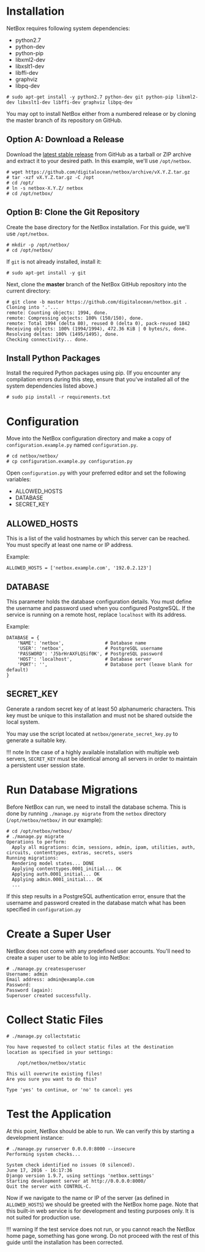 # Installation

NetBox requires following system dependencies:

* python2.7
* python-dev
* python-pip
* libxml2-dev
* libxslt1-dev
* libffi-dev
* graphviz
* libpq-dev

```
# sudo apt-get install -y python2.7 python-dev git python-pip libxml2-dev libxslt1-dev libffi-dev graphviz libpq-dev
```

You may opt to install NetBox either from a numbered release or by cloning the master branch of its repository on GitHub.

## Option A: Download a Release

Download the [latest stable release](https://github.com/digitalocean/netbox/releases) from GitHub as a tarball or ZIP archive and extract it to your desired path. In this example, we'll use `/opt/netbox`.

```
# wget https://github.com/digitalocean/netbox/archive/vX.Y.Z.tar.gz
# tar -xzf vX.Y.Z.tar.gz -C /opt
# cd /opt/
# ln -s netbox-X.Y.Z/ netbox
# cd /opt/netbox/
```

## Option B: Clone the Git Repository

Create the base directory for the NetBox installation. For this guide, we'll use `/opt/netbox`.

```
# mkdir -p /opt/netbox/
# cd /opt/netbox/
```

If `git` is not already installed, install it:

```
# sudo apt-get install -y git
```

Next, clone the **master** branch of the NetBox GitHub repository into the current directory:

```
# git clone -b master https://github.com/digitalocean/netbox.git .
Cloning into '.'...
remote: Counting objects: 1994, done.
remote: Compressing objects: 100% (150/150), done.
remote: Total 1994 (delta 80), reused 0 (delta 0), pack-reused 1842
Receiving objects: 100% (1994/1994), 472.36 KiB | 0 bytes/s, done.
Resolving deltas: 100% (1495/1495), done.
Checking connectivity... done.
```

## Install Python Packages

Install the required Python packages using pip. (If you encounter any compilation errors during this step, ensure that you've installed all of the system dependencies listed above.)

```
# sudo pip install -r requirements.txt
```

# Configuration

Move into the NetBox configuration directory and make a copy of `configuration.example.py` named `configuration.py`.

```
# cd netbox/netbox/
# cp configuration.example.py configuration.py
```

Open `configuration.py` with your preferred editor and set the following variables:
 
* ALLOWED_HOSTS
* DATABASE
* SECRET_KEY

## ALLOWED_HOSTS

This is a list of the valid hostnames by which this server can be reached. You must specify at least one name or IP address.

Example:

```
ALLOWED_HOSTS = ['netbox.example.com', '192.0.2.123']
```

## DATABASE

This parameter holds the database configuration details. You must define the username and password used when you configured PostgreSQL. If the service is running on a remote host, replace `localhost` with its address.

Example:

```
DATABASE = {
    'NAME': 'netbox',               # Database name
    'USER': 'netbox',               # PostgreSQL username
    'PASSWORD': 'J5brHrAXFLQSif0K', # PostgreSQL password
    'HOST': 'localhost',            # Database server
    'PORT': '',                     # Database port (leave blank for default)
}
```

## SECRET_KEY

Generate a random secret key of at least 50 alphanumeric characters. This key must be unique to this installation and must not be shared outside the local system.

You may use the script located at `netbox/generate_secret_key.py` to generate a suitable key.

!!! note
    In the case of a highly available installation with multiple web servers, `SECRET_KEY` must be identical among all servers in order to maintain a persistent user session state.

# Run Database Migrations

Before NetBox can run, we need to install the database schema. This is done by running `./manage.py migrate` from the `netbox` directory (`/opt/netbox/netbox/` in our example):

```
# cd /opt/netbox/netbox/
# ./manage.py migrate
Operations to perform:
  Apply all migrations: dcim, sessions, admin, ipam, utilities, auth, circuits, contenttypes, extras, secrets, users
Running migrations:
  Rendering model states... DONE
  Applying contenttypes.0001_initial... OK
  Applying auth.0001_initial... OK
  Applying admin.0001_initial... OK
  ...
```

If this step results in a PostgreSQL authentication error, ensure that the username and password created in the database match what has been specified in `configuration.py`

# Create a Super User

NetBox does not come with any predefined user accounts. You'll need to create a super user to be able to log into NetBox:

```
# ./manage.py createsuperuser
Username: admin
Email address: admin@example.com
Password: 
Password (again): 
Superuser created successfully.
```

# Collect Static Files

```
# ./manage.py collectstatic

You have requested to collect static files at the destination
location as specified in your settings:

    /opt/netbox/netbox/static

This will overwrite existing files!
Are you sure you want to do this?

Type 'yes' to continue, or 'no' to cancel: yes
```

# Test the Application

At this point, NetBox should be able to run. We can verify this by starting a development instance:

```
# ./manage.py runserver 0.0.0.0:8000 --insecure
Performing system checks...

System check identified no issues (0 silenced).
June 17, 2016 - 16:17:36
Django version 1.9.7, using settings 'netbox.settings'
Starting development server at http://0.0.0.0:8000/
Quit the server with CONTROL-C.
```

Now if we navigate to the name or IP of the server (as defined in `ALLOWED_HOSTS`) we should be greeted with the NetBox home page. Note that this built-in web service is for development and testing purposes only. It is not suited for production use.

!!! warning
    If the test service does not run, or you cannot reach the NetBox home page, something has gone wrong. Do not proceed with the rest of this guide until the installation has been corrected.
